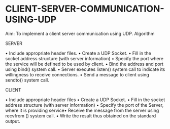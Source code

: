 # CLIENT-SERVER-COMMUNICATION-USING-UDP

Aim: To implement a client server communication using UDP.
Algorithm

SERVER

• Include appropriate header files.
• Create a UDP Socket.
• Fill in the socket address structure (with server information)
• Specify the port where the service will be defined to be used by client.
• Bind the address and port using bind() system call.
• Server executes listen() system call to indicate its willingness to receive connections.
• Send a message to client using sendto() system call.

CLIENT

• Include appropriate header files
• Create a UDP Socket.
• Fill in the socket address structure (with server information)
• Specify the port of the Server, where it is providing service• Receive the message from the server using recvfrom () system call.
• Write the result thus obtained on the standard output.
